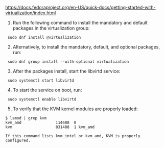 https://docs.fedoraproject.org/en-US/quick-docs/getting-started-with-virtualization/index.html



   1. Run the following command to install the mandatory and default packages in the virtualization group:

     sudo dnf install @virtualization

   2. Alternatively, to install the mandatory, default, and optional packages, run:

     sudo dnf group install --with-optional virtualization

   3. After the packages install, start the libvirtd service:

     sudo systemctl start libvirtd

   4. To start the service on boot, run:

     sudo systemctl enable libvirtd

   5. To verify that the KVM kernel modules are properly loaded:

    $ lsmod | grep kvm
    kvm_amd               114688  0
    kvm                   831488  1 kvm_amd

    If this command lists kvm_intel or kvm_amd, KVM is properly configured.

